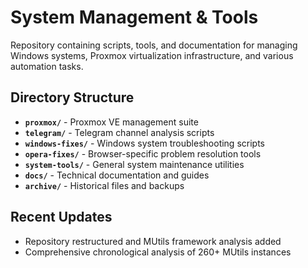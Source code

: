# System Management & Tools

Repository containing scripts, tools, and documentation for managing Windows systems, Proxmox virtualization infrastructure, and various automation tasks.

## Directory Structure
- **`proxmox/`** - Proxmox VE management suite
- **`telegram/`** - Telegram channel analysis scripts  
- **`windows-fixes/`** - Windows system troubleshooting scripts
- **`opera-fixes/`** - Browser-specific problem resolution tools
- **`system-tools/`** - General system maintenance utilities
- **`docs/`** - Technical documentation and guides
- **`archive/`** - Historical files and backups

## Recent Updates
- Repository restructured and MUtils framework analysis added
- Comprehensive chronological analysis of 260+ MUtils instances
